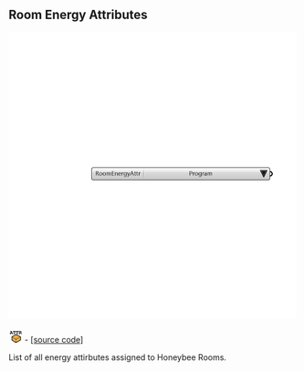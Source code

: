 ## Room Energy Attributes

![](../../images/components/Room_Energy_Attributes.png)

![](../../images/icons/Room_Energy_Attributes.png) - [[source code]](https://github.com/ladybug-tools/honeybee-grasshopper-energy/blob/master/honeybee_grasshopper_energy/src//HB%20Room%20Energy%20Attributes.py)


List of all energy attirbutes assigned to Honeybee Rooms. 
